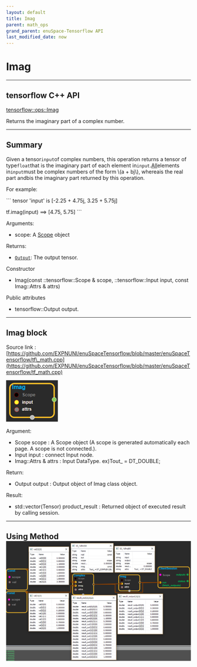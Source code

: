 ```yaml
--- 
layout: default 
title: Imag 
parent: math_ops 
grand_parent: enuSpace-Tensorflow API 
last_modified_date: now 
--- 
```


# Imag

---

## tensorflow C++ API

[tensorflow::ops::Imag](https://www.tensorflow.org/api_docs/cc/class/tensorflow/ops/imag)

Returns the imaginary part of a complex number.

---

## Summary

Given a tensor`input`of complex numbers, this operation returns a tensor of type`float`that is the imaginary part of each element in`input`.[All](https://www.tensorflow.org/api_docs/cc/class/tensorflow/ops/all.html#classtensorflow_1_1ops_1_1_all)elements in`input`must be complex numbers of the form \\(a + bj\\), whereais the real part andbis the imaginary part returned by this operation.

For example:

\`\`\` tensor 'input' is \[-2.25 + 4.75j, 3.25 + 5.75j\]

tf.imag\(input\) ==&gt; \[4.75, 5.75\] \`\`\`

Arguments:

* scope: A [Scope](https://www.tensorflow.org/api_docs/cc/class/tensorflow/scope.html#classtensorflow_1_1_scope) object

Returns:

* [`Output`](https://www.tensorflow.org/api_docs/cc/class/tensorflow/output.html#classtensorflow_1_1_output): The output tensor.

Constructor

* Imag\(const ::tensorflow::Scope & scope, ::tensorflow::Input input, const Imag::Attrs & attrs\)

Public attributes

* tensorflow::Output output.

---

## Imag block

Source link : [https://github.com/EXPNUNI/enuSpaceTensorflow/blob/master/enuSpaceTensorflow/tf\_math.cpp](https://github.com/EXPNUNI/enuSpaceTensorflow/blob/master/enuSpaceTensorflow/tf_math.cpp)

![](../assets/math_Imag_Symbol.png)

Argument:

* Scope scope : A Scope object \(A scope is generated automatically each page. A scope is not connected.\).
* Input input : connect  Input node.
* Imag::Attrs & attrs : Input DataType. ex\)Tout\_ = DT\_DOUBLE;

Return:

* Output output : Output object of Imag class object.

Result:

* std::vector\(Tensor\) product\_result : Returned object of executed result by calling session.

---

## Using Method![](../assets/math_Imag_Method.png)



